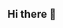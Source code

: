 ## Hi there 👋

<!--
**Rughena/Rughena** is a ✨ _special_ ✨ repository because its `README.md` (this file) appears on your GitHub profile.

Here are some ideas to get you started:

- 🔭 I’m currently planning start working on web development projects.
- 🌱 I’m currently learning JavaScript and python through Harvard CS50's web development course.
- 👯 I’m looking to collaborate on open source projects.
- 🤔 I’m looking for help with advanced javaScript and web development.
- 💬 Ask me about C++.
- 📫 How to reach me: Email: roghainahussain5@gmail.com
- 😄 Pronouns: she/her.
- ⚡ Fun fact: I play chess.
- 🏆 Solved problems on HackeRrank upto arrays and pointers. Current rank: 451,911.
---
hey, I am Roghaina Hussain, a computer science student from comsats university. I have recently completed my 4th Semester of BSCS and am now focusing on webb development projects.
